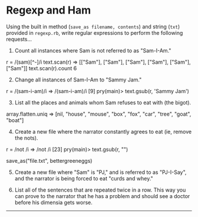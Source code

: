 # Regexp and Ham

Using the built in method (`save_as filename, contents`) and string (`txt`) provided in `regexp.rb`, write regular expressions to perform the following requests...

1. Count all instances where Sam is not referred to as "Sam-I-Am."

r = /(sam)[^-]/i
text.scan(r)
=> [["Sam"], ["Sam"], ["Sam"], ["Sam"], ["Sam"], ["Sam"]]
text.scan(r).count
6

2. Change all instances of Sam-I-Am to "Sammy Jam."

r = /(sam-i-am)/i
=> /(sam-i-am)/i
[9] pry(main)> text.gsub(r, 'Sammy Jam')

3. List all the places and animals whom Sam refuses to eat with (the bigot).

array.flatten.uniq
=> [nil, "house", "mouse", "box", "fox", "car", "tree", "goat", "boat"]

4. Create a new file where the narrator constantly agrees to eat (ie, remove the nots).

r = /not /i
=> /not /i
[23] pry(main)> text.gsub(r, "")

save_as("file.txt", bettergreeneggs)

5. Create a new file where "Sam" is "PJ," and is referred to as "PJ-I-Say", and the narrator is being forced to eat "curds and whey."

6. List all of the sentences that are repeated twice in a row. This way you can prove to the narrator that he has a problem and should see a doctor before his dimensia gets worse.

---
